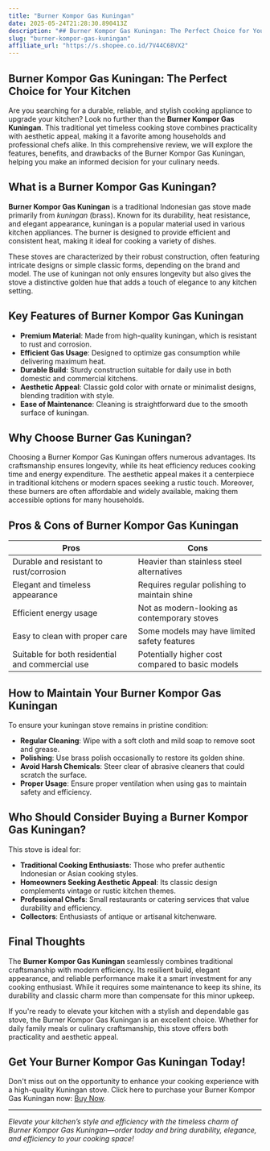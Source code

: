 ```yaml
---
title: "Burner Kompor Gas Kuningan"
date: 2025-05-24T21:28:30.890413Z
description: "## Burner Kompor Gas Kuningan: The Perfect Choice for Your Kitchen..."
slug: "burner-kompor-gas-kuningan"
affiliate_url: "https://s.shopee.co.id/7V44C68VX2"
---
```

## Burner Kompor Gas Kuningan: The Perfect Choice for Your Kitchen

Are you searching for a durable, reliable, and stylish cooking appliance to upgrade your kitchen? Look no further than the **Burner Kompor Gas Kuningan**. This traditional yet timeless cooking stove combines practicality with aesthetic appeal, making it a favorite among households and professional chefs alike. In this comprehensive review, we will explore the features, benefits, and drawbacks of the Burner Kompor Gas Kuningan, helping you make an informed decision for your culinary needs.

## What is a Burner Kompor Gas Kuningan?

**Burner Kompor Gas Kuningan** is a traditional Indonesian gas stove made primarily from *kuningan* (brass). Known for its durability, heat resistance, and elegant appearance, kuningan is a popular material used in various kitchen appliances. The burner is designed to provide efficient and consistent heat, making it ideal for cooking a variety of dishes.

These stoves are characterized by their robust construction, often featuring intricate designs or simple classic forms, depending on the brand and model. The use of kuningan not only ensures longevity but also gives the stove a distinctive golden hue that adds a touch of elegance to any kitchen setting.

## Key Features of Burner Kompor Gas Kuningan

- **Premium Material**: Made from high-quality kuningan, which is resistant to rust and corrosion.
- **Efficient Gas Usage**: Designed to optimize gas consumption while delivering maximum heat.
- **Durable Build**: Sturdy construction suitable for daily use in both domestic and commercial kitchens.
- **Aesthetic Appeal**: Classic gold color with ornate or minimalist designs, blending tradition with style.
- **Ease of Maintenance**: Cleaning is straightforward due to the smooth surface of kuningan.

## Why Choose Burner Gas Kuningan?

Choosing a Burner Kompor Gas Kuningan offers numerous advantages. Its craftsmanship ensures longevity, while its heat efficiency reduces cooking time and energy expenditure. The aesthetic appeal makes it a centerpiece in traditional kitchens or modern spaces seeking a rustic touch. Moreover, these burners are often affordable and widely available, making them accessible options for many households.

## Pros & Cons of Burner Kompor Gas Kuningan

| **Pros**                                              | **Cons**                                              |
|--------------------------------------------------------|-------------------------------------------------------|
| Durable and resistant to rust/corrosion             | Heavier than stainless steel alternatives          |
| Elegant and timeless appearance                      | Requires regular polishing to maintain shine       |
| Efficient energy usage                               | Not as modern-looking as contemporary stoves     |
| Easy to clean with proper care                        | Some models may have limited safety features      |
| Suitable for both residential and commercial use    | Potentially higher cost compared to basic models  |

## How to Maintain Your Burner Kompor Gas Kuningan

To ensure your kuningan stove remains in pristine condition:

- **Regular Cleaning**: Wipe with a soft cloth and mild soap to remove soot and grease.
- **Polishing**: Use brass polish occasionally to restore its golden shine.
- **Avoid Harsh Chemicals**: Steer clear of abrasive cleaners that could scratch the surface.
- **Proper Usage**: Ensure proper ventilation when using gas to maintain safety and efficiency.

## Who Should Consider Buying a Burner Kompor Gas Kuningan?

This stove is ideal for:

- **Traditional Cooking Enthusiasts**: Those who prefer authentic Indonesian or Asian cooking styles.
- **Homeowners Seeking Aesthetic Appeal**: Its classic design complements vintage or rustic kitchen themes.
- **Professional Chefs**: Small restaurants or catering services that value durability and efficiency.
- **Collectors**: Enthusiasts of antique or artisanal kitchenware.

## Final Thoughts

The **Burner Kompor Gas Kuningan** seamlessly combines traditional craftsmanship with modern efficiency. Its resilient build, elegant appearance, and reliable performance make it a smart investment for any cooking enthusiast. While it requires some maintenance to keep its shine, its durability and classic charm more than compensate for this minor upkeep.

If you're ready to elevate your kitchen with a stylish and dependable gas stove, the Burner Kompor Gas Kuningan is an excellent choice. Whether for daily family meals or culinary craftsmanship, this stove offers both practicality and aesthetic appeal.

## Get Your Burner Kompor Gas Kuningan Today!

Don't miss out on the opportunity to enhance your cooking experience with a high-quality Kuningan stove. Click here to purchase your Burner Kompor Gas Kuningan now: [Buy Now](https://s.shopee.co.id/7V44C68VX2).

---

*Elevate your kitchen’s style and efficiency with the timeless charm of Burner Kompor Gas Kuningan—order today and bring durability, elegance, and efficiency to your cooking space!*